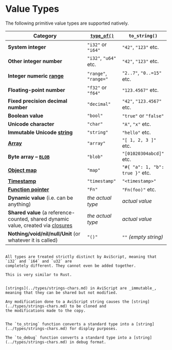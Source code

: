 Value Types
===========

The following primitive value types are supported natively.

| Category                                                                                           | [`type_of()`](../meta/type-of.md) | `to_string()`                   |
| -------------------------------------------------------------------------------------------------- | ------------------------- | ------------------------------- |
| **System integer**                                                                                 | `"i32"` or `"i64"`        | `"42"`, `"123"` etc.            |
| **Other integer number**                                                                           | `"i32"`, `"u64"` etc.     | `"42"`, `"123"` etc.            |
| **Integer numeric [range](../variables/ranges.md)**                                                             | `"range"`, `"range="`     | `"2..7"`, `"0..=15"` etc.       |
| **Floating-point number**                                                                          | `"f32"` or `"f64"`        | `"123.4567"` etc.               |
| **Fixed precision decimal number**                                                                 | `"decimal"`               | `"42"`, `"123.4567"` etc.       |
| **Boolean value**                                                                                  | `"bool"`                  | `"true"` or `"false"`           |
| **Unicode character**                                                                              | `"char"`                  | `"A"`, `"x"` etc.               |
| **Immutable Unicode [string](../types/strings-chars.md)**                                                   | `"string"`                | `"hello"` etc.                  |
| **[Array](../types/arrays.md)**                                                                           | `"array"`                 | `"[ 1, 2, 3 ]"` etc.            |
| **Byte array &ndash; [`BLOB`](../types/blobs.md)**                                                          | `"blob"`                  | `"[01020304abcd]"` etc.         |
| **[Object map](../types/object-maps.md)**                                                                   | `"map"`                   | `"#{ "a": 1, "b": true }"` etc. |
| **[Timestamp](../types/timestamps.md)**                                                                     | `"timestamp"`             | `"<timestamp>"`                 |
| **[Function pointer](../types/fn-ptr.md)**                                                                  | `"Fn"`                    | `"Fn(foo)"` etc.                |
| **Dynamic value** (i.e. can be anything)                                                           | _the actual type_         | _actual value_                  |
| **Shared value** (a reference-counted, shared dynamic value, created via [closures](../types/fn-closure.md) | _the actual type_         | _actual value_                  |
| **Nothing/void/nil/null/Unit** (or whatever it is called)                                          | `"()"`                    | `""` _(empty string)_           |


```admonish warning.small "All types are distinct"

All types are treated strictly distinct by AviScript, meaning that `i32` and `i64` and `u32` are
completely different. They cannot even be added together.

This is very similar to Rust.
```

```admonish info.small "Strings"

[strings](../types/strings-chars.md) in AviScript are _immutable_, meaning that they can be shared but not modified.

Any modification done to a AviScript string causes the [string](../types/strings-chars.md) to be cloned and
the modifications made to the copy.
```

```admonish tip.small "Tip: Convert to string"

The `to_string` function converts a standard type into a [string](../types/strings-chars.md) for display purposes.

The `to_debug` function converts a standard type into a [string](../types/strings-chars.md) in debug format.
```
